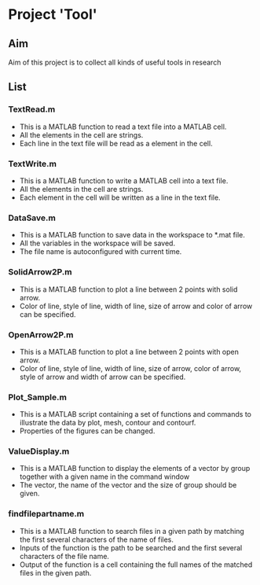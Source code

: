 # Project 'Tool'

## Aim

Aim of this project is to collect all kinds of useful tools in research

## List

### TextRead.m

- This is a MATLAB function to read a text file into a MATLAB cell.
- All the elements in the cell are strings.
- Each line in the text file will be read as a element in the cell.

### TextWrite.m

- This is a MATLAB function to write a MATLAB cell into a text file.
- All the elements in the cell are strings.
- Each element in the cell will be written as a line in the text file.

### DataSave.m

- This is a MATLAB function to save data in the workspace to *.mat file.
- All the variables in the workspace will be saved.
- The file name is autoconfigured with current time.

### SolidArrow2P.m

- This is a MATLAB function to plot a line between 2 points with solid arrow.
- Color of line, style of line, width of line, size of arrow and color of arrow can be specified.

### OpenArrow2P.m

- This is a MATLAB function to plot a line between 2 points with open arrow.
- Color of line, style of line, width of line, size of arrow, color of arrow, style of arrow and width of arrow can be specified.

### Plot_Sample.m

- This is a MATLAB script containing a set of functions and commands to illustrate the data by plot, mesh, contour and contourf.
- Properties of the figures can be changed.

### ValueDisplay.m
- This is a MATLAB function to display the elements of a vector by group together with a given name in the command window
- The vector, the name of the vector and the size of group should be given.

### findfilepartname.m

- This is a MATLAB function to search files in a given path by matching the first several characters of the name of files.
- Inputs of the function is the path to be searched and the first several characters of the file name.
- Output of the function is a cell containing the full names of the matched files in the given path. 